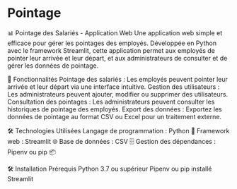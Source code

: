 # Pointage

📊 Pointage des Salariés - Application Web
Une application web simple et efficace pour gérer les pointages des employés.
Développée en Python avec le framework Streamlit, cette application permet aux employés de pointer leur arrivée et leur départ, et aux administrateurs de consulter et de gérer les données de pointage.

🚀 Fonctionnalités
Pointage des salariés : Les employés peuvent pointer leur arrivée et leur départ via une interface intuitive.
Gestion des utilisateurs : Les administrateurs peuvent ajouter, modifier ou supprimer des utilisateurs.
Consultation des pointages : Les administrateurs peuvent consulter les historiques de pointage des employés.
Export des données : Exportez les données de pointage au format CSV ou Excel pour un traitement externe.

🛠️ Technologies Utilisées
Langage de programmation : Python 🐍
Framework web : Streamlit 🌐
Base de données : CSV 🗄️
Gestion des dépendances : Pipenv ou pip 📦

🛠️ Installation
Prérequis
Python 3.7 ou supérieur
Pipenv ou pip installé
Streamlit 
